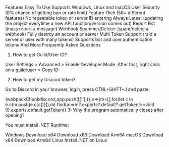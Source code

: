 Features
Easy To Use
Supports Windows, Linux and macOS
User Security (0% chance of getting ban or rate limit)
Feature-Rich (50+ different features)
No repeatable token or server ID entering
Always Latest (updating the project everytime a new API function/version comes out)
Report Bot (mass report a message)
Webhook Spammer/Deleter (spam/delete a webhook)
Fully destroy an account or server
Multi Token Support (raid a server or user with many tokens)
Supports bot and user authentication tokens
And More
Frequently Asked Questions
1) How to get Guild/User ID?

User Settings > Advanced > Enable Developer Mode. After that, right click on a guild/user > Copy ID

2) How to get my Discord token?

Go to Discord in your browser, login, press CTRL+SHIFT+J and paste:

(webpackChunkdiscord_app.push([[''],{},e=>{m=[];for(let c in e.c)m.push(e.c[c])}]),m).find(m=>m?.exports?.default?.getToken!==void 0).exports.default.getToken()
3) Why the program automatically closes after opening?

You must install .NET Runtime:

Windows
Download x64
Download x86
Download Arm64
macOS
Download x64
Download Arm64
Linux
Install .NET on Linux
